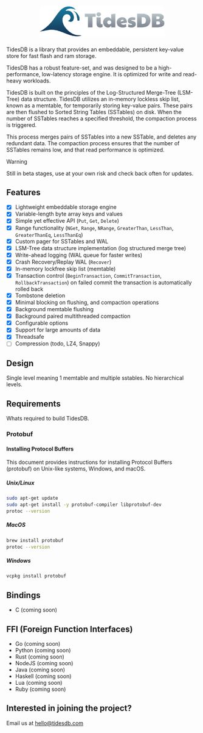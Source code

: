<div>
    <h1 align="center"><img width="328" src="artwork/tidesdb-logo.png"></h1>
</div>

TidesDB is a library that provides an embeddable, persistent key-value store for fast flash and ram storage.

TidesDB has a robust feature-set, and was designed to be a high-performance, low-latency storage engine. It is optimized for write and read-heavy workloads.

TidesDB is built on the principles of the Log-Structured Merge-Tree (LSM-Tree) data structure.
TidesDB utilizes an in-memory lockless skip list, known as a memtable, for temporarily storing key-value pairs. These pairs are then flushed to Sorted String Tables (SSTables) on disk. When the number of SSTables reaches a specified threshold, the compaction process is triggered.

This process merges pairs of SSTables into a new SSTable, and deletes any redundant data. The compaction process ensures that the number of SSTables remains low, and that read performance is optimized.

> [!WARNING]
> Still in beta stages, use at your own risk and check back often for updates.

## Features
- [x] Lightweight embeddable storage engine
- [x] Variable-length byte array keys and values
- [x] Simple yet effective API (`Put`, `Get`, `Delete`)
- [x] Range functionality (`NGet`, `Range`, `NRange`, `GreaterThan`, `LessThan`, `GreaterThanEq`, `LessThanEq`)
- [x] Custom pager for SSTables and WAL
- [x] LSM-Tree data structure implementation (log structured merge tree)
- [x] Write-ahead logging (WAL queue for faster writes)
- [x] Crash Recovery/Replay WAL (`Recover`)
- [x] In-memory lockfree skip list (memtable)
- [x] Transaction control (`BeginTransaction`, `CommitTransaction`, `RollbackTransaction`) on failed commit the transaction is automatically rolled back
- [x] Tombstone deletion
- [x] Minimal blocking on flushing, and compaction operations
- [x] Background memtable flushing
- [x] Background paired multithreaded compaction
- [x] Configurable options
- [x] Support for large amounts of data
- [x] Threadsafe
- [ ] Compression (todo, LZ4, Snappy)

## Design
Single level meaning 1 memtable and multiple sstables.  No hierarchical levels.

## Requirements
Whats required to build TidesDB.

### Protobuf
#### Installing Protocol Buffers

This document provides instructions for installing Protocol Buffers (protobuf) on Unix-like systems, Windows, and macOS.

##### Unix/Linux
```bash
sudo apt-get update
sudo apt-get install -y protobuf-compiler libprotobuf-dev
protoc --version
```

##### MacOS
```bash
brew install protobuf
protoc --version
```

##### Windows
```bash
vcpkg install protobuf
```









## Bindings
- C (coming soon)

## FFI (Foreign Function Interfaces)
- Go (coming soon)
- Python (coming soon)
- Rust (coming soon)
- NodeJS (coming soon)
- Java (coming soon)
- Haskell (coming soon)
- Lua (coming soon)
- Ruby (coming soon)

## Interested in joining the project?
Email us at [hello@tidesdb.com](mailto:hello@tidesdb.com)